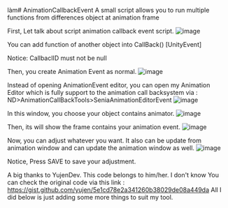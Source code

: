 làm# AnimationCallbackEvent
A small script allows you to run multiple functions from differences object at animation frame

First, Let talk about script animation callback event script.
![image](https://github.com/NDDEVVlog/AnimationCallbackEvent/assets/111946313/4e212252-bc5f-4966-8531-f48b9228050c)

You can add function of another object into CallBack() [UnityEvent]

Notice: CallbaclID must not be null

Then, you create Animation Event as normal.
![image](https://github.com/NDDEVVlog/AnimationCallbackEvent/assets/111946313/e7140f2a-acd0-4152-97f4-cf4cb2e600b2)

Instead of opening AnimationEvent editor, you can open my Animation Editor which is fully support to the animation call backsystem via : ND>AnimationCallBackTools>SeniaAnimationEditorEvent
![image](https://github.com/NDDEVVlog/AnimationCallbackEvent/assets/111946313/d8ab1d57-3bef-4e93-a2c5-680111498c05)

In this window, you choose your object contains animator.
![image](https://github.com/NDDEVVlog/AnimationCallbackEvent/assets/111946313/b42f8cd0-6d44-4437-96b7-eaee4241a3b6)

Then, its will show the frame contains your animation event.
![image](https://github.com/NDDEVVlog/AnimationCallbackEvent/assets/111946313/c8d5515c-250f-4a11-9795-297d04ca8685)

Now, you can adjust whatever you want. It also can be update from animation window and can update the animation window as well.
![image](https://github.com/NDDEVVlog/AnimationCallbackEvent/assets/111946313/e5152a0d-d733-4b6b-a09c-adfb35b019c8)

Notice, Press SAVE to save your adjustment.

A big thanks to YujenDev.
This code belongs to him/her. I don't know
You can check the original code via this link : https://gist.github.com/yujen/5e1cd78e2a341260b38029de08a449da
All I did below is just adding some more things to suit my tool.
